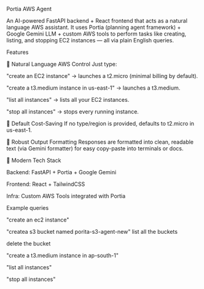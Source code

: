 Portia AWS Agent

An AI-powered FastAPI backend + React frontend that acts as a natural language AWS assistant.
It uses Portia (planning agent framework) + Google Gemini LLM + custom AWS tools to perform tasks like creating, listing, and stopping EC2 instances — all via plain English queries.

Features

🔹 Natural Language AWS Control
Just type:

"create an EC2 instance" → launches a t2.micro (minimal billing by default).

"create a t3.medium instance in us-east-1" → launches a t3.medium.

"list all instances" → lists all your EC2 instances.

"stop all instances" → stops every running instance.

🔹 Default Cost-Saving
If no type/region is provided, defaults to t2.micro in us-east-1.

🔹 Robust Output Formatting
Responses are formatted into clean, readable text (via Gemini formatter) for easy copy-paste into terminals or docs.

🔹 Modern Tech Stack

Backend: FastAPI + Portia + Google Gemini

Frontend: React + TailwindCSS

Infra: Custom AWS Tools integrated with Portia



Example queries

"create an ec2 instance"

"createa s3 bucket named porita-s3-agent-new"
list all the buckets

delete the bucket <bucket name>

"create a t3.medium instance in ap-south-1"

"list all instances"

"stop all instances"
